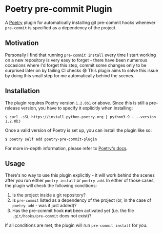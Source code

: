 # Poetry pre-commit Plugin

A [Poetry](https://python-poetry.org/) plugin for automatically installing git
pre-commit hooks whenever `pre-commit` is specified as a dependency of the
project.

## Motivation

Personally I find that running `pre-commit install` every time I start working
on a new repository is very easy to forget - there have been numerous occasions
where I'd forget this step, commit some changes only to be surprised later on
by failing CI checks :sweat_smile: This plugin aims to solve this issue by doing
this small step for me automatically behind the scenes.

## Installation

The plugin requires Poetry version `1.2.0b1` or above. Since this is still a
pre-release version, you have to specify it explicitly when installing:

```
$ curl -sSL https://install.python-poetry.org | python3.9 - --version 1.2.0b3
```

Once a valid version of Poetry is set up, you can install the plugin like so:

```
$ poetry self add poetry-pre-commit-plugin
```

For more in-depth information, please refer to
[Poetry's docs](https://python-poetry.org/docs/master/plugins/).

## Usage

There's no way to use this plugin explicitly - it will work behind the scenes
after you run either `poetry install` or `poetry add`. In either of those cases,
the plugin will check the following conditions:

1. Is the project inside a git repository?
2. Is `pre-commit` listed as a dependency of the project (or, in the case of
   `poetry add` - was it just added)?
3. Has the pre-commit hook **not** been activated yet (i.e. the file
   `.git/hooks/pre-commit` does not exist)?

If all conditions are met, the plugin will run `pre-commit install` for you.
